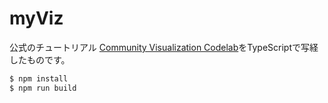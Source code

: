 # myViz

公式のチュートリアル [Community Visualization Codelab](https://codelabs.developers.google.com/codelabs/community-visualization/#0)をTypeScriptで写経したものです。

```sh
$ npm install
$ npm run build
```